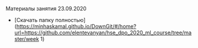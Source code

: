 Материалы занятия 23.09.2020
* [Скачать папку полностью](https://minhaskamal.github.io/DownGit/#/home?url=https://github.com/elentevanyan/hse_dpo_2020_ml_course/tree/master/week 1)
